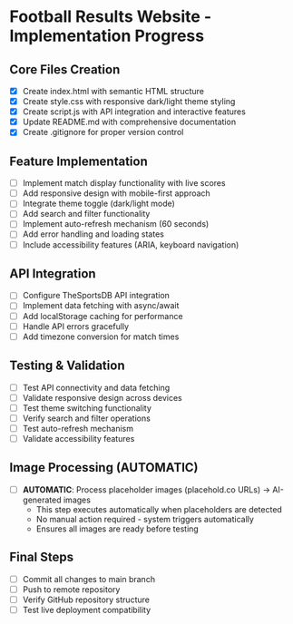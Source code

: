 # Football Results Website - Implementation Progress

## Core Files Creation
- [x] Create index.html with semantic HTML structure
- [x] Create style.css with responsive dark/light theme styling
- [x] Create script.js with API integration and interactive features
- [x] Update README.md with comprehensive documentation
- [x] Create .gitignore for proper version control

## Feature Implementation
- [ ] Implement match display functionality with live scores
- [ ] Add responsive design with mobile-first approach
- [ ] Integrate theme toggle (dark/light mode)
- [ ] Add search and filter functionality
- [ ] Implement auto-refresh mechanism (60 seconds)
- [ ] Add error handling and loading states
- [ ] Include accessibility features (ARIA, keyboard navigation)

## API Integration
- [ ] Configure TheSportsDB API integration
- [ ] Implement data fetching with async/await
- [ ] Add localStorage caching for performance
- [ ] Handle API errors gracefully
- [ ] Add timezone conversion for match times

## Testing & Validation
- [ ] Test API connectivity and data fetching
- [ ] Validate responsive design across devices
- [ ] Test theme switching functionality
- [ ] Verify search and filter operations
- [ ] Test auto-refresh mechanism
- [ ] Validate accessibility features

## Image Processing (AUTOMATIC)
- [ ] **AUTOMATIC**: Process placeholder images (placehold.co URLs) → AI-generated images
  - This step executes automatically when placeholders are detected
  - No manual action required - system triggers automatically
  - Ensures all images are ready before testing

## Final Steps
- [ ] Commit all changes to main branch
- [ ] Push to remote repository
- [ ] Verify GitHub repository structure
- [ ] Test live deployment compatibility